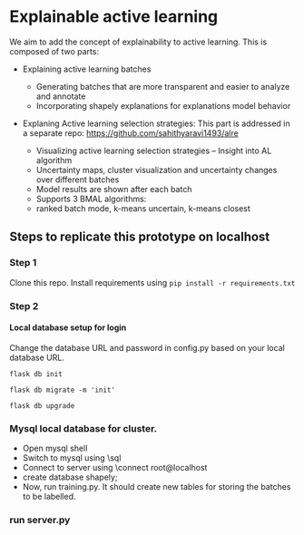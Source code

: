 # Explainable active learning
We aim to add the concept of explainability to active learning. This is composed of two parts:
- Explaining active learning batches
    - Generating batches that are more transparent and easier to analyze and annotate
    - Incorporating shapely explanations for explanations model behavior

- Explaning Active learning selection strategies: This part is addressed in a separate repo: https://github.com/sahithyaravi1493/alre
    - Visualizing active learning selection strategies – Insight into AL algorithm
    - Uncertainty maps, cluster visualization and uncertainty changes over different batches
    - Model results are shown after each batch
    - Supports 3 BMAL algorithms: 
    - ranked batch mode, k-means uncertain, k-means closest



## Steps to replicate this prototype on localhost

### Step 1
Clone this repo.
Install requirements using `pip install -r requirements.txt`

### Step 2
#### Local database setup for login
Change the database URL and password in config.py
based on your local database URL.

`flask db init`

`flask db migrate -m 'init'`

`flask db upgrade`

### Mysql local database for cluster.

- Open mysql shell
- Switch to mysql using \sql
- Connect to server using \connect root@localhost
- create database shapely;
- Now, run training.py. It should create new tables for storing the batches to be labelled.

### run server.py
